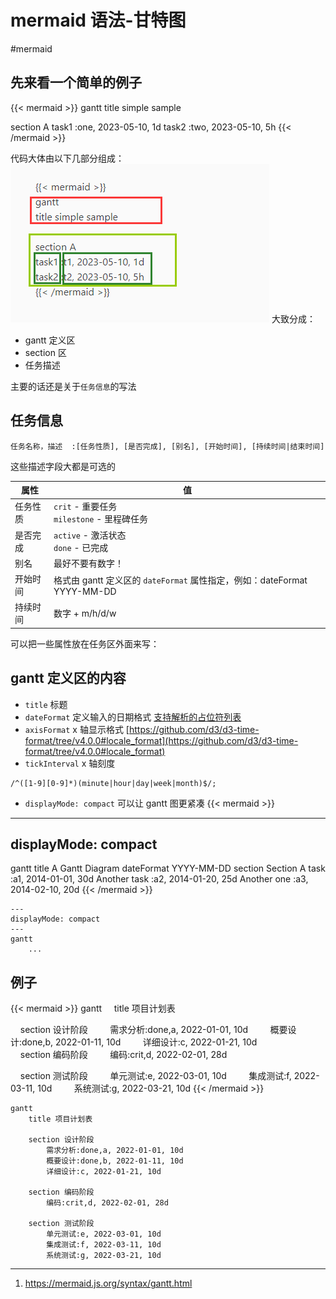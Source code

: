 # mermaid 语法-甘特图

<!--more-->
#mermaid 

## 先来看一个简单的例子

{{< mermaid >}}
gantt
title simple sample

section A 
task1 :one, 2023-05-10, 1d
task2 :two, 2023-05-10, 5h
{{< /mermaid >}}

代码大体由以下几部分组成：
![](images/posts/Pasted%20image%2020230510100550.png)
大致分成：
- gantt 定义区
- section 区
- 任务描述

主要的话还是关于`任务信息`的写法

## 任务信息

```
任务名称，描述  :[任务性质], [是否完成], [别名], [开始时间], [持续时间|结束时间]
```

这些描述字段大都是可选的

|属性|值|
|---|---|
|任务性质|`crit` - 重要任务<br>`milestone` - 里程碑任务|
|是否完成|`active` - 激活状态<br>`done` - 已完成|
|别名|最好不要有数字！|
|开始时间|格式由 gantt 定义区的 `dateFormat` 属性指定，例如：dateFormat YYYY-MM-DD|
|持续时间|数字 + m/h/d/w|


可以把一些属性放在任务区外面来写：


## gantt 定义区的内容

- `title` 标题
- `dateFormat` 定义输入的日期格式
[支持解析的占位符列表](https://dayjs.gitee.io/docs/zh-CN/parse/string-format)
- `axisFormat` x 轴显示格式
[https://github.com/d3/d3-time-format/tree/v4.0.0#locale_format](https://github.com/d3/d3-time-format/tree/v4.0.0#locale_format)
- `tickInterval` x 轴刻度
```
/^([1-9][0-9]*)(minute|hour|day|week|month)$/;
```
- `displayMode: compact`
可以让 gantt 图更紧凑
{{< mermaid >}}
--- 
displayMode: compact 
---
gantt 
title A Gantt Diagram 
dateFormat YYYY-MM-DD 
section Section A 
task :a1, 2014-01-01, 30d 
Another task :a2, 2014-01-20, 25d 
Another one :a3, 2014-02-10, 20d
{{< /mermaid >}}

```
--- 
displayMode: compact 
---
gantt
	...
```

## 例子

{{< mermaid >}}
gantt
    title 项目计划表

    section 设计阶段
        需求分析:done,a, 2022-01-01, 10d
        概要设计:done,b, 2022-01-11, 10d
        详细设计:c, 2022-01-21, 10d
        
    section 编码阶段
        编码:crit,d, 2022-02-01, 28d

    section 测试阶段
        单元测试:e, 2022-03-01, 10d
        集成测试:f, 2022-03-11, 10d
        系统测试:g, 2022-03-21, 10d
{{< /mermaid >}}

```
gantt
    title 项目计划表

    section 设计阶段
        需求分析:done,a, 2022-01-01, 10d
        概要设计:done,b, 2022-01-11, 10d
        详细设计:c, 2022-01-21, 10d
        
    section 编码阶段
        编码:crit,d, 2022-02-01, 28d

    section 测试阶段
        单元测试:e, 2022-03-01, 10d
        集成测试:f, 2022-03-11, 10d
        系统测试:g, 2022-03-21, 10d
```

---
1. https://mermaid.js.org/syntax/gantt.html
